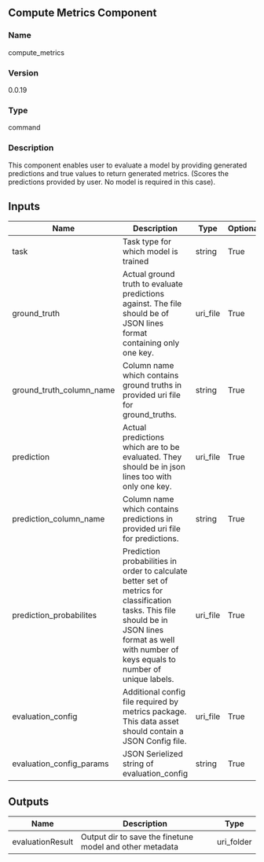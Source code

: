 ## Compute Metrics Component

### Name 

compute_metrics

### Version 

0.0.19

### Type 

command

### Description 

This component enables user to evaluate a model by providing generated predictions and true values to return generated metrics. (Scores the predictions provided by user. No model is required in this case).

## Inputs 


| Name               | Description                                                                         | Type    | Optional |
| ------------------ | ----------------------------------------------------------------------------------- | ------- | ------- | 
| task         | Task type for which model is trained                                                                       | string  |  True     | 
| ground_truth | Actual ground truth to evaluate predictions against. The file should be of JSON lines format containing only one key. | uri_file  |  True     | 
| ground_truth_column_name             | Column name which contains ground truths in provided uri file for ground_truths.                                                                    | string | True     |                   |
| prediction      | Actual predictions which are to be evaluated. They should be in json lines too with only one key.                                                                  | uri_file  | True     |                   |
| prediction_column_name                 | Column name which contains predictions in provided uri file for predictions.                                               | string   | True     |                                                                                                |
| prediction_probabilites | Prediction probabilities in order to calculate better set of metrics for classification tasks. This file should be in JSON lines format as well with number of keys equals to number of unique labels.                         | uri_file      | True     |                                                                                                |
| evaluation_config          | Additional config file required by metrics package. This data asset should contain a JSON Config file. | uri_file    | True     |                                                |
| evaluation_config_params                       | JSON Serielized string of evaluation_config            | string | True                                                     |

## Outputs 

| Name                 | Description                                              | Type         |
| -------------------- | -------------------------------------------------------- | ------------ |
| evaluationResult | Output dir to save the finetune model and other metadata | uri_folder   |

